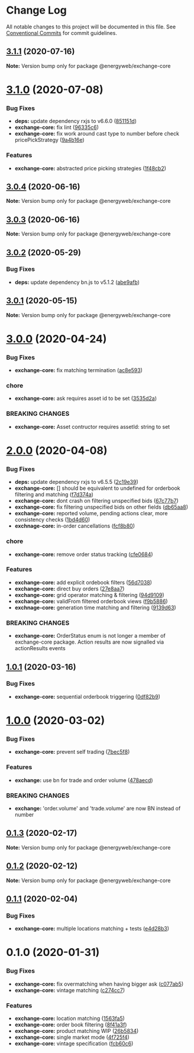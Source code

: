 # Change Log

All notable changes to this project will be documented in this file. See
[Conventional Commits](https://conventionalcommits.org) for commit guidelines.

## [3.1.1](https://github.com/energywebfoundation/origin/compare/@energyweb/exchange-core@3.1.0...@energyweb/exchange-core@3.1.1) (2020-07-16)

**Note:** Version bump only for package @energyweb/exchange-core

# [3.1.0](https://github.com/energywebfoundation/origin/compare/@energyweb/exchange-core@3.0.4...@energyweb/exchange-core@3.1.0) (2020-07-08)

### Bug Fixes

-   **deps:** update dependency rxjs to v6.6.0
    ([851151d](https://github.com/energywebfoundation/origin/commit/851151dd110a2b11fc9b491e491c4a152aaac807))
-   **exchange-core:** fix lint
    ([96335c6](https://github.com/energywebfoundation/origin/commit/96335c671ced5233548a5d56ccc63d3f0bc5b791))
-   **exchange-core:** fix work around cast type to number before check
    pricePickStrategy
    ([9a4b16e](https://github.com/energywebfoundation/origin/commit/9a4b16e07d0133c975dd43fd44c3f32f8b46efbf))

### Features

-   **exchange-core:** abstracted price picking strategies
    ([1f48cb2](https://github.com/energywebfoundation/origin/commit/1f48cb208078ffd107984f9fff05912f40140cb8))

## [3.0.4](https://github.com/energywebfoundation/origin/compare/@energyweb/exchange-core@3.0.3...@energyweb/exchange-core@3.0.4) (2020-06-16)

**Note:** Version bump only for package @energyweb/exchange-core

## [3.0.3](https://github.com/energywebfoundation/origin/compare/@energyweb/exchange-core@3.0.2...@energyweb/exchange-core@3.0.3) (2020-06-16)

**Note:** Version bump only for package @energyweb/exchange-core

## [3.0.2](https://github.com/energywebfoundation/origin/compare/@energyweb/exchange-core@3.0.1...@energyweb/exchange-core@3.0.2) (2020-05-29)

### Bug Fixes

-   **deps:** update dependency bn.js to v5.1.2
    ([abe9afb](https://github.com/energywebfoundation/origin/commit/abe9afba4c6ad4d02bd8afd044f49582423e1293))

## [3.0.1](https://github.com/energywebfoundation/origin/compare/@energyweb/exchange-core@3.0.0...@energyweb/exchange-core@3.0.1) (2020-05-15)

**Note:** Version bump only for package @energyweb/exchange-core

# [3.0.0](https://github.com/energywebfoundation/origin/compare/@energyweb/exchange-core@2.0.0...@energyweb/exchange-core@3.0.0) (2020-04-24)

### Bug Fixes

-   **exchange-core:** fix matching termination
    ([ac8e593](https://github.com/energywebfoundation/origin/commit/ac8e5933b21dee5255da63571a29b16735dfe4ae))

### chore

-   **exchange-core:** ask requires asset id to be set
    ([3535d2a](https://github.com/energywebfoundation/origin/commit/3535d2ab5d9a53b9079e6a6b9356033ffb210155))

### BREAKING CHANGES

-   **exchange-core:** Asset contructor requires assetId: string to set

# [2.0.0](https://github.com/energywebfoundation/origin/compare/@energyweb/exchange-core@1.0.1...@energyweb/exchange-core@2.0.0) (2020-04-08)

### Bug Fixes

-   **deps:** update dependency rxjs to v6.5.5
    ([2c19e39](https://github.com/energywebfoundation/origin/commit/2c19e39552b2e68a91db9fc8b21127488a9cd576))
-   **exchange-core:** [] should be equivalent to undefined for orderbook
    filtering and matching
    ([f7d374a](https://github.com/energywebfoundation/origin/commit/f7d374a407fa3e1e653fea5dac2605bb73891310))
-   **exchange-core:** dont crash on filtering unspecified bids
    ([67c77b7](https://github.com/energywebfoundation/origin/commit/67c77b7e65dac5d7ba0e2ee34c1768f617497041))
-   **exchange-core:** fix filtering unspecified bids on other fields
    ([db65aa8](https://github.com/energywebfoundation/origin/commit/db65aa8006588790d56f6fff0cfbbc4bd6816075))
-   **exchange-core:** reported volume, pending actions clear, more consistency
    checks
    ([1bd4d60](https://github.com/energywebfoundation/origin/commit/1bd4d603361e07a887e33da5b2dea089c2492a1b))
-   **exchnage-core:** in-order cancellations
    ([fcf8b80](https://github.com/energywebfoundation/origin/commit/fcf8b807ca53f2e59d74ebad2f09bed0b7ab981a))

### chore

-   **exchange-core:** remove order status tracking
    ([cfe0684](https://github.com/energywebfoundation/origin/commit/cfe0684b782fb2d627cb6660eac7b78c24ca296e))

### Features

-   **exchange-core:** add explicit ordebook filters
    ([56d7038](https://github.com/energywebfoundation/origin/commit/56d7038de159c98efb2c18cd927979f520d25411))
-   **exchange-core:** direct buy orders
    ([27e8aa7](https://github.com/energywebfoundation/origin/commit/27e8aa7ed70fab15b350c0cc81d9317556a76c92))
-   **exchange-core:** grid operator matching & filtering
    ([94d9109](https://github.com/energywebfoundation/origin/commit/94d9109f9e7ff1b7a2768494b2afbb9477175d62))
-   **exchange-core:** validFrom filtered orderbook views
    ([f9b5886](https://github.com/energywebfoundation/origin/commit/f9b5886fcf2c826940cd3331226c9636c5ba4f83))
-   **exchnage-core:** generation time matching and filtering
    ([9139d63](https://github.com/energywebfoundation/origin/commit/9139d63179dd9a7a2ec65cb8c2ea8a1cda012be8))

### BREAKING CHANGES

-   **exchange-core:** OrderStatus enum is not longer a member of exchange-core
    package. Action results are now signalled via actionResults events

## [1.0.1](https://github.com/energywebfoundation/origin/compare/@energyweb/exchange-core@1.0.0...@energyweb/exchange-core@1.0.1) (2020-03-16)

### Bug Fixes

-   **exchange-core:** sequential orderbook triggering
    ([0df82b9](https://github.com/energywebfoundation/origin/commit/0df82b9753176f7594c3666b9326317ee1cfe1db))

# [1.0.0](https://github.com/energywebfoundation/origin/compare/@energyweb/exchange-core@0.1.3...@energyweb/exchange-core@1.0.0) (2020-03-02)

### Bug Fixes

-   **exchange-core:** prevent self trading
    ([7bec5f8](https://github.com/energywebfoundation/origin/commit/7bec5f855b9753c6b011e1a34fccedc0444029ce))

### Features

-   **exchange:** use bn for trade and order volume
    ([478aecd](https://github.com/energywebfoundation/origin/commit/478aecd19f1be57394145e4c53da0926db10ed62))

### BREAKING CHANGES

-   **exchange:** 'order.volume' and 'trade.volume' are now BN instead of number

## [0.1.3](https://github.com/energywebfoundation/origin/compare/@energyweb/exchange-core@0.1.2...@energyweb/exchange-core@0.1.3) (2020-02-17)

**Note:** Version bump only for package @energyweb/exchange-core

## [0.1.2](https://github.com/energywebfoundation/origin/compare/@energyweb/exchange-core@0.1.1...@energyweb/exchange-core@0.1.2) (2020-02-12)

**Note:** Version bump only for package @energyweb/exchange-core

## [0.1.1](https://github.com/energywebfoundation/origin/compare/@energyweb/exchange-core@0.1.0...@energyweb/exchange-core@0.1.1) (2020-02-04)

### Bug Fixes

-   **exchange-core:** multiple locations matching + tests
    ([e4d28b3](https://github.com/energywebfoundation/origin/commit/e4d28b337dbdfb42da1c584219acd92e2266bca3))

# 0.1.0 (2020-01-31)

### Bug Fixes

-   **exchange-core:** fix overmatching when having bigger ask
    ([c077ab5](https://github.com/energywebfoundation/origin/commit/c077ab5eefe38a99e89d002e2fbfe761e793006e))
-   **exchange-core:** vintage matching
    ([c274cc7](https://github.com/energywebfoundation/origin/commit/c274cc7d8e9377e273b21e11eb237b64b358f2a9))

### Features

-   **exchange-core:** location matching
    ([1563fa5](https://github.com/energywebfoundation/origin/commit/1563fa55934ecff2f63f2aa4e57f58eb78883070))
-   **exchange-core:** order book filtering
    ([8f41a3f](https://github.com/energywebfoundation/origin/commit/8f41a3fdb81e97938d8f55584336c5f5b8f6fdc4))
-   **exchange-core:** product matching WIP
    ([26b5834](https://github.com/energywebfoundation/origin/commit/26b5834e81be8807701afe065728a3f5ec1ecfb1))
-   **exchange-core:** single market mode
    ([4f725f4](https://github.com/energywebfoundation/origin/commit/4f725f4c8d483757bd88530f39f0e113c5bec7cb))
-   **exchange-core:** vintage specification
    ([fcb60c6](https://github.com/energywebfoundation/origin/commit/fcb60c69bac6a45b1b4e8897044d4beddc6212fd))
